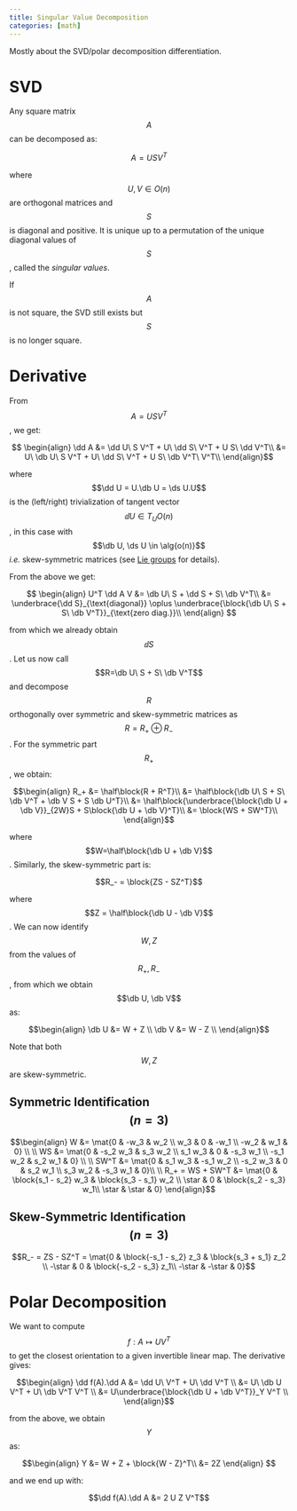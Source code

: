 ```yaml
---
title: Singular Value Decomposition
categories: [math]
---
```


Mostly about the SVD/polar decomposition differentiation.

# SVD

Any square matrix $$A$$ can be decomposed as:

$$A = USV^T$$

where $$U, V \in O(n)$$ are orthogonal matrices and $$S$$ is diagonal and
positive. It is unique up to a permutation of the unique diagonal values of
$$S$$, called the *singular values*.

If $$A$$ is not square, the SVD still exists but $$S$$ is no longer square.
    
# Derivative

From $$A = USV^T$$, we get:

$$
\begin{align}
\dd A &= \dd U\ S V^T + U\ \dd S\ V^T + U S\ \dd V^T\\
    &= U\ \db U\ S V^T + U\ \dd S\ V^T + U S\ \db V^T\ V^T\\
\end{align}$$

where $$\dd U = U.\db U = \ds U.U$$ is the (left/right) trivialization of
tangent vector $$\dd U \in T_U O(n)$$, in this case with $$\db U, \ds U \in
\alg{o(n)}$$ *i.e.* skew-symmetric matrices (see [Lie groups](lie-groups) for
details).

From the above we get:

$$
\begin{align}
U^T \dd A V &= \db U\ S + \dd S + S\ \db V^T\\
&= \underbrace{\dd S}_{\text{diagonal}} \oplus \underbrace{\block{\db U\ S + S\ \db V^T}}_{\text{zero diag.}}\\
\end{align}
$$

from which we already obtain $$\dd S$$. Let us now call $$R=\db U\ S + S\ \db
V^T$$ and decompose $$R$$ orthogonally over symmetric and skew-symmetric
matrices as $$R = R_+ \oplus R_-$$. For the symmetric part $$R_+$$, we obtain:

$$\begin{align}
R_+ &= \half\block{R + R^T}\\
    &= \half\block{\db U\ S + S\ \db V^T + \db V S + S \db U^T}\\
    &= \half\block{\underbrace{\block{\db U + \db V}}_{2W}S + S\block{\db U + \db V}^T}\\
    &= \block{WS + SW^T}\\
\end{align}$$

where $$W=\half\block{\db U + \db V}$$. Similarly, the skew-symmetric part is:

$$R_- = \block{ZS - SZ^T}$$

where $$Z = \half\block{\db U - \db V}$$. We can now identify $$W, Z$$ from the values of
$$R_+, R_-$$, from which we obtain $$\db U, \db V$$ as:

$$\begin{align}
    \db U &= W + Z \\
    \db V &= W - Z \\
\end{align}$$

Note that both $$W, Z$$ are skew-symmetric.

## Symmetric Identification $$(n = 3)$$

$$\begin{align}
W &= \mat{0 & -w_3 & w_2 \\ 
           w_3 & 0 & -w_1 \\ 
           -w_2 & w_1 & 0} \\
           \\
WS &= \mat{0 & -s_2 w_3 & s_3 w_2 \\ 
            s_1 w_3 & 0 & -s_3 w_1 \\
            -s_1 w_2 & s_2 w_1 & 0} \\
            \\
SW^T &= \mat{0 & s_1 w_3 & -s_1 w_2 \\ 
            -s_2 w_3 & 0 & s_2 w_1 \\
            s_3 w_2 & -s_3 w_1 & 0}\\
            \\
R_+ = WS + SW^T &= \mat{0 & \block{s_1 - s_2} w_3 & \block{s_3 - s_1} w_2 \\
                        \star & 0 & \block{s_2 - s_3} w_1\\ 
                        \star & \star & 0}
\end{align}$$


## Skew-Symmetric Identification $$(n = 3)$$

$$R_- = ZS - SZ^T = \mat{0 & \block{-s_1 - s_2} z_3 & \block{s_3 + s_1} z_2 \\
                                   -\star & 0 & \block{-s_2 - s_3} z_1\\ 
                                   -\star & -\star & 0}$$

# Polar Decomposition

We want to compute $$f: A \mapsto UV^T$$ to get the closest orientation to a
given invertible linear map. The derivative gives:

$$\begin{align}
\dd f(A).\dd A &= \dd U\ V^T + U\ \dd V^T \\
&= U\ \db U V^T + U\ \db V^T V^T \\
&= U\underbrace{\block{\db U + \db V^T}}_Y V^T \\
\end{align}$$

from the above, we obtain $$Y$$ as:

$$\begin{align}
Y &= W + Z + \block{W - Z}^T\\
    &= 2Z
\end{align}
$$

and we end up with:

$$\dd f(A).\dd A &= 2 U Z V^T$$

